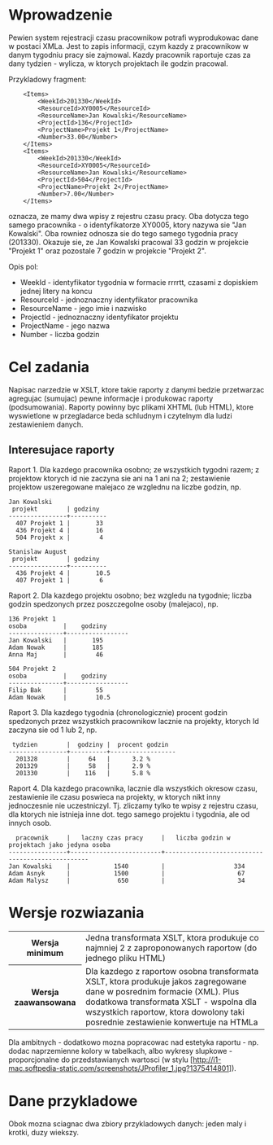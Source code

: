  Wprowadzenie
===============

Pewien system rejestracji czasu pracownikow potrafi wyprodukowac dane w postaci XMLa. Jest to zapis informacji, czym kazdy z pracownikow
w danym tygodniu pracy sie zajmowal. 
Kazdy pracownik raportuje czas za dany tydzien - wylicza, w ktorych projektach ile godzin pracowal.

Przykladowy fragment:
```
	<Items>
		<WeekId>201330</WeekId>
		<ResourceId>XY0005</ResourceId>
		<ResourceName>Jan Kowalski</ResourceName>
		<ProjectId>136</ProjectId>
		<ProjectName>Projekt 1</ProjectName>
		<Number>33.00</Number>
	</Items>
	<Items>
		<WeekId>201330</WeekId>
		<ResourceId>XY0005</ResourceId>
		<ResourceName>Jan Kowalski</ResourceName>
		<ProjectId>504</ProjectId>
		<ProjectName>Projekt 2</ProjectName>
		<Number>7.00</Number>
	</Items>
```

oznacza, ze mamy dwa wpisy z rejestru czasu pracy. Oba dotycza tego samego pracownika - o identyfikatorze XY0005, ktory nazywa sie "Jan Kowalski". 
Oba rowniez odnosza sie do tego samego tygodnia pracy (201330). Okazuje sie, ze Jan Kowalski pracowal 33 godzin w projekcie "Projekt 1" oraz 
pozostale 7 godzin w projekcie "Projekt 2".

Opis pol:
- WeekId - identyfikator tygodnia w formacie rrrrtt, czasami z dopiskiem jednej litery na koncu
- ResourceId - jednoznaczny identyfikator pracownika
- ResourceName - jego imie i nazwisko
- ProjectId - jednoznaczny identyfikator projektu
- ProjectName - jego nazwa
- Number - liczba godzin

 Cel zadania
==============

Napisac narzedzie w XSLT, ktore takie raporty z danymi bedzie przetwarzac agregujac (sumujac) pewne informacje i produkowac raporty (podsumowania).
Raporty powinny byc plikami XHTML (lub HTML), ktore wyswietlone w przegladarce beda schludnym i czytelnym dla ludzi zestawieniem danych.

 Interesujace raporty
----------------------

Raport 1. Dla kazdego pracownika osobno; ze wszystkich tygodni razem; z projektow ktorych id nie zaczyna sie ani na 1 ani na 2; zestawienie projektow uszeregowane malejaco ze wzglednu na liczbe godzin, np.

```
Jan Kowalski
 projekt        | godziny
----------------+----------
  407 Projekt 1 |       33
  436 Projekt 4 |       16
  504 Projekt x |        4

Stanislaw August
 projekt        | godziny
----------------+----------
  436 Projekt 4 |       10.5
  407 Projekt 1 |        6
```

Raport 2. Dla kazdego projektu osobno; bez wzgledu na tygodnie; liczba godzin spedzonych przez poszczegolne osoby (malejaco), np.


```
136 Projekt 1
osoba          |    godziny
---------------+-----------------
Jan Kowalski   |       195
Adam Nowak     |       185
Anna Maj       |        46

504 Projekt 2
osoba          |    godziny
---------------+-----------------
Filip Bak      |        55
Adam Nowak     |        10.5
```


Raport 3. Dla kazdego tygodnia (chronologicznie) procent godzin spedzonych przez wszystkich pracownikow lacznie na projekty, ktorych Id zaczyna sie od 1 lub 2, np.

```
 tydzien        |  godziny |  procent godzin
----------------+----------+------------------
  201328        |     64   |      3.2 %
  201329        |     58   |      2.9 %
  201330        |    116   |      5.8 %
```

Raport 4. Dla kazdego pracownika, lacznie dla wszystkich okresow czasu, zestawienie ile czasu poswieca na projekty, w ktorych nikt inny jednoczesnie nie uczestniczyl.
Tj. zliczamy tylko te wpisy z rejestru czasu, dla ktorych nie istnieja inne dot. tego samego projektu i tygodnia, ale od innych osob.

```
  pracownik     |   laczny czas pracy     |   liczba godzin w projektach jako jedyna osoba 
----------------+-------------------------+-------------------------------------------------
Jan Kowalski    |            1540         |                   334
Adam Asnyk      |            1500         |                    67
Adam Malysz     |             650         |                    34
```


 Wersje rozwiazania
====================

<table>
  <tr>
   <th> Wersja minimum </th>
    <td> Jedna transformata XSLT, ktora produkuje co najmniej 2 z zaproponowanych raportow (do jednego pliku HTML) </td>
   </th>
   </tr>
   <th> Wersja zaawansowana </th>
    <td> Dla kazdego z raportow osobna transformata XSLT, ktora produkuje jakos zagregowane dane w posrednim formacie (XML).
         Plus dodatkowa transformata XSLT - wspolna dla wszystkich raportow, ktora dowolony taki posrednie zestawienie konwertuje na HTMLa
    </td>
   </tr>
</table>

Dla ambitnych - dodatkowo mozna popracowac nad estetyka raportu - np. dodac naprzemienne kolory w tabelkach, albo wykresy slupkowe - proporcjonalne do przedstawianych wartosci (w stylu [http://i1-mac.softpedia-static.com/screenshots/JProfiler_1.jpg?1375414801]).

 Dane przykladowe
==================

Obok mozna sciagnac dwa zbiory przykladowych danych: jeden maly i krotki, duzy wiekszy.
